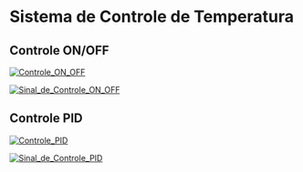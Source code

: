 # Sistema de Controle de Temperatura

## Controle ON/OFF

[![Controle_ON_OFF](https://plotly.com/~rogerioo/1.png?share_key=ECsqhC6rzEX1svFVJxpNtM)](https://plotly.com/~rogerioo/1/?share_key=ECsqhC6rzEX1svFVJxpNtM)

[![Sinal_de_Controle_ON_OFF](https://plotly.com/~rogerioo/4.png?share_key=bfrBi1O8mPxQVGWNetDMgf)](https://plotly.com/~rogerioo/4/?share_key=bfrBi1O8mPxQVGWNetDMgf)

## Controle PID

[![Controle_PID](https://plotly.com/~rogerioo/3.png?share_key=0VRExeCtK2uc0xk8vv48xn)](https://plotly.com/~rogerioo/3/?share_key=0VRExeCtK2uc0xk8vv48xn)

[![Sinal_de_Controle_PID](https://plotly.com/~rogerioo/5.png?share_key=4b085hqgHN9bX8BI0YqfK5)](https://plotly.com/~rogerioo/5/?share_key=4b085hqgHN9bX8BI0YqfK5)
